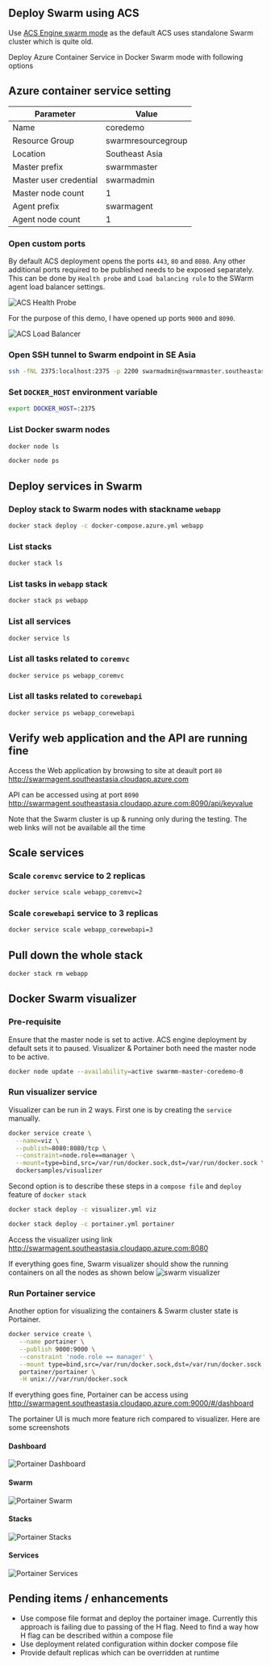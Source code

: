 ## Deploy Swarm using ACS
Use [ACS Engine swarm mode](https://azure.microsoft.com/en-us/resources/templates/101-acsengine-swarmmode/) as the default ACS uses standalone Swarm cluster which is quite old.

Deploy Azure Container Service in Docker Swarm mode with following options

## Azure container service setting
|Parameter | Value |
|---|---|
|Name | coredemo |
|Resource Group | swarmresourcegroup|
|Location | Southeast Asia |
|Master prefix | swarmmaster|
|Master user credential | swarmadmin|
|Master node count | 1 |
|Agent prefix | swarmagent|
|Agent node count | 1 |

### Open custom ports

By default ACS deployment opens the ports `443`, `80` and `8080`. Any other additional ports required to be published needs to be exposed separately. This can be done by `Health probe` and `Load balancing rule` to the SWarm agent load balancer settings.

![ACS Health Probe](../Images/ACSHealthProbe.png)

For the purpose of this demo, I have opened up ports `9000` and `8090`.

![ACS Load Balancer](../Images/ACSLoadBalancer.png)

### Open SSH tunnel to Swarm endpoint in SE Asia
```bash
ssh -fNL 2375:localhost:2375 -p 2200 swarmadmin@swarmmaster.southeastasia.cloudapp.azure.com
```

### Set `DOCKER_HOST` environment variable
```bash
export DOCKER_HOST=:2375
```

### List Docker swarm nodes
```bash
docker node ls

docker node ps
```

## Deploy services in Swarm
### Deploy stack to Swarm nodes with stackname `webapp`
```bash
docker stack deploy -c docker-compose.azure.yml webapp
```

### List stacks
```bash
docker stack ls
```

### List tasks in `webapp` stack
```bash
docker stack ps webapp
```

### List all services
```bash
docker service ls
```

### List all tasks related to `coremvc`
```bash
docker service ps webapp_coremvc
```

### List all tasks related to `corewebapi`

```bash
docker service ps webapp_corewebapi
```

## Verify web application and the API are running fine

Access the Web application by browsing to site at deault port `80`
http://swarmagent.southeastasia.cloudapp.azure.com

API can be accessed using at port `8090`
http://swarmagent.southeastasia.cloudapp.azure.com:8090/api/keyvalue

Note that the Swarm cluster is up & running only during the testing. The web links will not be available all the time

## Scale services
### Scale `coremvc` service to 2 replicas
```bash
docker service scale webapp_coremvc=2
```

### Scale `corewebapi` service to 3 replicas
```bash
docker service scale webapp_corewebapi=3
```

## Pull down the whole stack
```bash
docker stack rm webapp
```

## Docker Swarm visualizer

### Pre-requisite

Ensure that the master node is set to active. ACS engine deployment by default sets it to paused. Visualizer & Portainer both need the master node to be active.

```bash
docker node update --availability=active swarmm-master-coredemo-0
```

### Run visualizer service

Visualizer can be run in 2 ways. First one is by creating the `service` manually.

```bash
docker service create \
  --name=viz \
  --publish=8080:8080/tcp \
  --constraint=node.role==manager \
  --mount=type=bind,src=/var/run/docker.sock,dst=/var/run/docker.sock \
  dockersamples/visualizer
```

Second option is to describe these steps in a `compose file` and `deploy` feature of `docker stack`

```bash
docker stack deploy -c visualizer.yml viz

docker stack deploy -c portainer.yml portainer
```

Access the visualizer using link
http://swarmagent.southeastasia.cloudapp.azure.com:8080

If everything goes fine, Swarm visualizer should  show the running containers on all the nodes as shown below
![swarm visualizer](../Images/SwarmVisualizer.png)

### Run Portainer service

Another option for visualizing the containers & Swarm cluster state is Portainer.

```bash
docker service create \
   --name portainer \
   --publish 9000:9000 \
   --constraint 'node.role == manager' \
   --mount type=bind,src=/var/run/docker.sock,dst=/var/run/docker.sock \
   portainer/portainer \
   -H unix:///var/run/docker.sock
```

If everything goes fine, Portainer can be access using http://swarmagent.southeastasia.cloudapp.azure.com:9000/#/dashboard

The portainer UI is much more feature rich compared to visualizer. Here are some screenshots

#### Dashboard

![Portainer Dashboard](../Images/PortainerDashboard.png)

#### Swarm

![Portainer Swarm](../Images/PortainerSwarm.png)

#### Stacks

![Portainer Stacks](../Images/PortainerStacks.png)

#### Services

![Portainer Services](../Images/PortainerServices.png)
## Pending items / enhancements

- Use compose file format and deploy the portainer image. Currently this approach is failing due to passing of the H flag. Need to find a way how H flag can be described within a compose file
- Use deployment related configuration within docker compose file
- Provide default replicas which can be overridden at runtime

